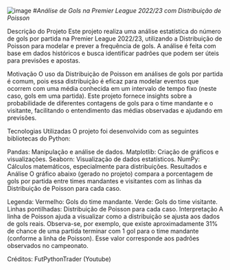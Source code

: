 ![image](https://github.com/PabloNeri66/Distribui-oDePossion/assets/89610356/bbb16b69-5d12-451f-b4ef-88e71420c749)
#_Análise de Gols na Premier League 2022/23 com Distribuição de Poisson_


Descrição do Projeto
Este projeto realiza uma análise estatística do número de gols por partida na Premier League 2022/23, utilizando a Distribuição de Poisson para modelar e prever a frequência de gols. A análise é feita com base em dados históricos e busca identificar padrões que podem ser úteis para previsões e apostas.

Motivação
O uso da Distribuição de Poisson em análises de gols por partida é comum, pois essa distribuição é eficaz para modelar eventos que ocorrem com uma média conhecida em um intervalo de tempo fixo (neste caso, gols em uma partida). Este projeto fornece insights sobre a probabilidade de diferentes contagens de gols para o time mandante e o visitante, facilitando o entendimento das médias observadas e ajudando em previsões.

Tecnologias Utilizadas
O projeto foi desenvolvido com as seguintes bibliotecas do Python:

Pandas: Manipulação e análise de dados.
Matplotlib: Criação de gráficos e visualizações.
Seaborn: Visualização de dados estatísticos.
NumPy: Cálculos matemáticos, especialmente para distribuições.
Resultados e Análise
O gráfico abaixo (gerado no projeto) compara a porcentagem de gols por partida entre times mandantes e visitantes com as linhas da Distribuição de Poisson para cada caso.


Legenda:
Vermelho: Gols do time mandante.
Verde: Gols do time visitante.
Linhas pontilhadas: Distribuição de Poisson para cada caso.
Interpretação
A linha de Poisson ajuda a visualizar como a distribuição se ajusta aos dados de gols reais. Observa-se, por exemplo, que existe aproximadamente 31% de chance de uma partida terminar com 1 gol para o time mandante (conforme a linha de Poisson). Esse valor corresponde aos padrões observados no campeonato.

Créditos: 
FutPythonTrader (Youtube)

